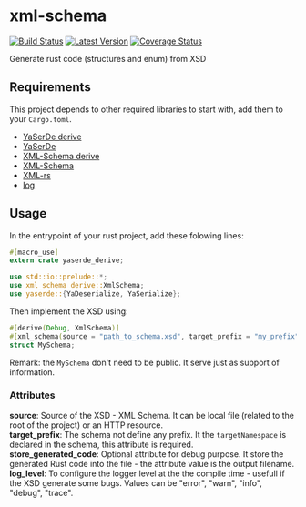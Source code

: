 # xml-schema
[![Build Status]][travis] [![Latest Version]][crates.io] [![Coverage Status]][coveralls]


[Build Status]: https://travis-ci.org/media-io/xml-schema.svg?branch=master
[travis]: https://travis-ci.org/media-io/xml-schema
[Latest Version]: https://img.shields.io/crates/v/xml-schema.svg
[crates.io]: https://crates.io/crates/xml-schema
[Coverage Status]: https://coveralls.io/repos/github/media-io/xml-schema/badge.svg?branch=master
[coveralls]: https://coveralls.io/github/media-io/xml-schema?branch=master

Generate rust code (structures and enum) from XSD 

## Requirements

This project depends to other required libraries to start with, add them to your `Cargo.toml`.
- [YaSerDe derive](https://crates.io/crates/yaserde_derive)
- [YaSerDe](https://crates.io/crates/yaserde)
- [XML-Schema derive](https://crates.io/crates/xml-schema-derive)
- [XML-Schema](https://crates.io/crates/xml-schema)
- [XML-rs](https://crates.io/crates/xml-rs)
- [log](https://crates.io/crates/log)

## Usage

In the entrypoint of your rust project, add these folowing lines:

```rust
#[macro_use]
extern crate yaserde_derive;

use std::io::prelude::*;
use xml_schema_derive::XmlSchema;
use yaserde::{YaDeserialize, YaSerialize};
```

Then implement the XSD using:

```rust
#[derive(Debug, XmlSchema)]
#[xml_schema(source = "path_to_schema.xsd", target_prefix = "my_prefix")]
struct MySchema;
```

Remark: the `MySchema` don't need to be public. It serve just as support of information.  

### Attributes

**source**: Source of the XSD - XML Schema. It can be local file (related to the root of the project) or an HTTP resource.  
**target_prefix**: The schema not define any prefix. It the `targetNamespace` is declared in the schema, this attribute is required.  
**store_generated_code**: Optional attribute for debug purpose. It store the generated Rust code into the file - the attribute value is the output filename.  
**log_level**: To configure the logger level at the the compile time - usefull if the XSD generate some bugs. Values can be "error", "warn", "info", "debug", "trace".  
